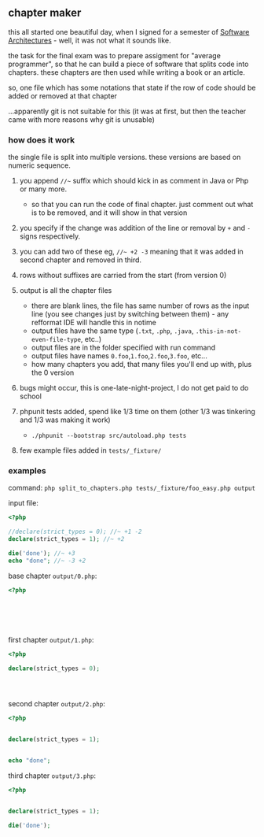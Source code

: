 ## chapter maker

this all started one beautiful day, when I signed for a semester of [Software Architectures](https://insis.vse.cz/katalog/syllabus.pl?predmet=160892) - well, it was not what it sounds like.

the task for the final exam was to prepare assigment for "average programmer", so that he can build a piece of software that splits code into chapters.
these chapters are then used while writing a book or an article.

so, one file which has some notations that state if the row of code should be added or removed at that chapter

...apparently git is not suitable for this (it was at first, but then the teacher came with more reasons why git is unusable)

### how does it work
the single file is split into multiple versions. these versions are based on numeric sequence.

1) you append `//~` suffix which should kick in as comment in Java or Php or many more.
   * so that you can run the code of final chapter. just comment out what is to be removed, and it will show in that version 
2) you specify if the change was addition of the line or removal by `+` and `-` signs respectively.
3) you can add two of these eg, `//~ +2 -3` meaning that it was added in second chapter and removed in third.
4) rows without suffixes are carried from the start (from version 0)
5) output is all the chapter files
    * there are blank lines, the file has same number of rows as the input line (you see changes just by switching between them) - any refformat IDE will handle this in notime
    * output files have the same type (`.txt`, `.php`, `.java`, `.this-in-not-even-file-type`, etc..)
    * output files are in the folder specified with run command
    * output files have names `0.foo`,`1.foo`,`2.foo`,`3.foo`, etc...
    * how many chapters you add, that many files you'll end up with, plus the 0 version
    
6) bugs might occur, this is one-late-night-project, I do not get paid to do school
7) phpunit tests added, spend like 1/3 time on them (other 1/3 was tinkering and 1/3 was making it work)
   * `./phpunit --bootstrap src/autoload.php tests`
8) few example files added in `tests/_fixture/`

### examples

command: `php split_to_chapters.php tests/_fixture/foo_easy.php output`

input file:
```php
<?php

//declare(strict_types = 0); //~ +1 -2
declare(strict_types = 1); //~ +2

die('done'); //~ +3
echo "done"; //~ -3 +2
```
base chapter `output/0.php`: 
```php
<?php







```
first chapter `output/1.php`:
```php
<?php

declare(strict_types = 0);





```
second chapter `output/2.php`:
```php
<?php


declare(strict_types = 1);


echo "done";

```
third chapter `output/3.php`:
```php
<?php


declare(strict_types = 1);

die('done');


```